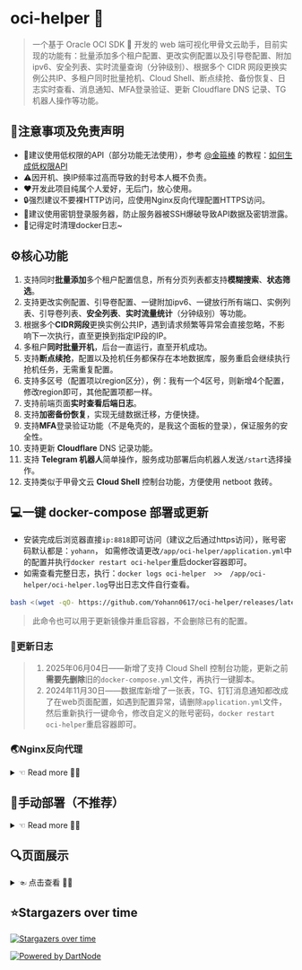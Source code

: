 # oci-helper 🐢

> 一个基于 Oracle OCI SDK 🐢 开发的 web 端可视化甲骨文云助手，目前实现的功能有：批量添加多个租户配置、更改实例配置以及引导卷配置、附加ipv6、安全列表、实时流量查询（分钟级别）、根据多个 CIDR 网段更换实例公共IP、多租户同时批量抢机、Cloud Shell、断点续抢、备份恢复、日志实时查看、消息通知、MFA登录验证、更新 Cloudflare DNS 记录、TG 机器人操作等功能。

## 🔔注意事项及免责声明

- 🔑建议使用低权限的API（部分功能无法使用），参考 [@金箍棒](https://t.me/jin_gubang) 的教程：[如何生成低权限API](https://telegra.ph/oralce-api-role-05-05)
- ⚠️因开机、换IP频率过高而导致的封号本人概不负责。
- ❤️开发此项目纯属个人爱好，无后门，放心使用。
- 🔒强烈建议不要裸HTTP访问，应使用Nginx反向代理配置HTTPS访问。
- 🔐建议使用密钥登录服务器，防止服务器被SSH爆破导致API数据及密钥泄露。
- 📃记得定时清理docker日志~

## ⚙核心功能

1. 支持同时**批量添加**多个租户配置信息，所有分页列表都支持**模糊搜索**、**状态筛选**。
2. 支持更改实例配置、引导卷配置、一键附加ipv6、一键放行所有端口、实例列表、引导卷列表、**安全列表**、**实时流量统计**（分钟级别）等功能。
3. 根据多个**CIDR网段**更换实例公共IP，遇到请求频繁等异常会直接忽略，不影响下一次执行，直至更换到指定IP段的IP。
4. 多租户**同时批量开机**，后台一直运行，直至开机成功。
5. 支持**断点续抢**，配置以及抢机任务都保存在本地数据库，服务重启会继续执行抢机任务，无需重复配置。
6. 支持多区号（配置项以region区分），例：我有一个4区号，则新增4个配置，修改region即可，其他配置项都一样。
7. 支持前端页面**实时查看后端日志**。
8. 支持**加密备份恢复**，实现无缝数据迁移，方便快捷。
9. 支持**MFA**登录验证功能（不是龟壳的，是我这个面板的登录），保证服务的安全性。
10. 支持更新 **Cloudflare** DNS 记录功能。
11. 支持 **Telegram 机器人**简单操作，服务成功部署后向机器人发送`/start`选择操作。
12. 支持类似于甲骨文云 **Cloud Shell** 控制台功能，方便使用 netboot 救砖。

## 💻一键 docker-compose 部署或更新

- 安装完成后浏览器直接`ip:8818`即可访问（建议之后通过https访问），账号密码默认都是：`yohann`，
如需修改请更改`/app/oci-helper/application.yml`中的配置并执行`docker restart oci-helper`重启docker容器即可。
- 如需查看完整日志，执行：`docker logs oci-helper  >>  /app/oci-helper/oci-helper.log`导出日志文件自行查看。

```bash
bash <(wget -qO- https://github.com/Yohann0617/oci-helper/releases/latest/download/sh_oci-helper_install.sh)
```

> 此命令也可以用于更新镜像并重启容器，不会删除已有的配置。

### 📃更新日志

> 1. 2025年06月04日——新增了支持 Cloud Shell 控制台功能，更新之前**需要先删除**旧的`docker-compose.yml`文件，再执行一键脚本。
> 2. 2024年11月30日——数据库新增了一张表，TG、钉钉消息通知都改成了在web页面配置，如遇到配置异常，请删除`application.yml`文件，然后重新执行一键命令，修改自定义的账号密码，`docker restart oci-helper`重启容器即可。

### 🌏Nginx反向代理

<details>
    <summary> ☜ Read more 👨‍💻</summary>

#### 1. 修改 docker-compose.yaml
> 这一步是保证服务端口只有服务器内部网络可以访问，外部无法直接通过IP+端口的方式访问服务，提高安全性。修改完之后需要执行 `cd /app/oci-helper && docker-compose down && docker-compose up -d` 重启服务或者直接再执行一次一键脚本。

`docker-compose.yaml`：
```yaml
services:
  oci-helper:
    image: ghcr.io/yohann0617/oci-helper:master
    container_name: oci-helper
    restart: always
    ports:
      - "127.0.0.1:8818:8818" # 修改项
    volumes:
      - /app/oci-helper/application.yml:/app/oci-helper/application.yml
      - /app/oci-helper/oci-helper.db:/app/oci-helper/oci-helper.db
      - /app/oci-helper/keys:/app/oci-helper/keys
    networks:
      - app-network
      
  websockify:
    image: ghcr.io/yohann0617/oci-helper-websockify:master
    container_name: websockify
    restart: always
    ports:
      - "127.0.0.1:6080:6080" # 修改项
    depends_on:
      - oci-helper
    networks:
      - app-network

networks:
  app-network:
    driver: bridge
```

#### 2. Nginx反向代理核心示例
> 修改完记得重启Nginx

```nginx
        location /myvnc/ {
            proxy_pass http://127.0.0.1:6080/;
            proxy_http_version 1.1;
            proxy_set_header Upgrade $http_upgrade;
            proxy_set_header Connection "upgrade";
            proxy_set_header Host $host;
        }

        location / {
            add_header Cache-Control no-cache;
            proxy_pass http://127.0.0.1:8818;
            proxy_set_header Host $host;
            proxy_set_header X-Real-IP $remote_addr;
            proxy_set_header X-Forwarded-For $proxy_add_x_forwarded_for;
            proxy_set_header X-Forwarded-Proto $scheme;
            
            proxy_http_version 1.1;
            proxy_set_header Upgrade $http_upgrade;
            proxy_set_header Connection 'upgrade';
        }
```

</details>

## 👶手动部署（不推荐）

<details>
    <summary> ☜ Read more 👨‍💻</summary>

### 1. 新建目录

创建密钥文件存放目录`/app/oci-helper/keys`。

```bash
mkdir -p /app/oci-helper/keys && cd /app/oci-helper
```

### 2. 下载文件

下载[Releases](https://github.com/Yohann0617/oci-helper/releases/tag/deploy)中最新的`application.yml`、`oci-helper.db`、`docker-compose.yml`、`sh_oci-helper_install.sh`这4个文件到`/app/oci-helper`目录下，并修改`application.yml`部分配置。
`sh_oci-helper_install.sh`是部署脚本，可自行修改内容，执行之前记得先`chmod +x /app/oci-helper/sh_oci-helper_install.sh`。

### 3. docker-compose 部署或更新

```bash
chmod +x /app/oci-helper/sh_oci-helper_install.sh && cd /app/oci-helper && ./sh_oci-helper_install.sh
```

> 此脚本也可以用于更新镜像并重启容器，不会删除已有的配置。

</details>

## 🔍页面展示

<details>
    <summary> ☜ 点击查看 👨‍💻</summary>

![image.png](./img/0-login.png)
![image.png](./img/1-home.png)
![image.png](./img/1-user.png)
![image.png](./img/1-tenantInfo.png)
![image.png](./img/3-add-1.png)
![image.png](./img/3-add-2.png)
![image.png](./img/3-create.png)
![image.png](./img/3-instance-details.png)
![image.png](./img/3-instance-vnc.png)
![image.png](./img/3-instance-cfg.png)
![image.png](./img/3-security-rule.png)
![image.png](./img/3-traffic.png)
![image.png](./img/4-task.png)
![image.png](./img/5-log.png)
![image.png](./img/6-basic-cfg.png)
![image.png](./img/7-backup.png)
![image.png](./img/7-cf.png)
![image.png](./img/8-inform.png)
![image.png](./img/9-tg-bot-1.jpg)
![image.png](./img/9-tg-bot-2.jpg)

</details>

## ⭐Stargazers over time

[![Stargazers over time](https://starchart.cc/Yohann0617/oci-helper.svg?variant=adaptive)](https://starchart.cc/Yohann0617/oci-helper)

[![Powered by DartNode](https://dartnode.com/branding/DN-Open-Source-sm.png)](https://dartnode.com "Powered by DartNode - Free VPS for Open Source")
